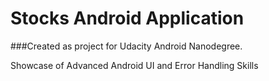 # Stocks Android Application

###Created as project for Udacity Android Nanodegree.

Showcase of Advanced Android UI and Error Handling Skills
